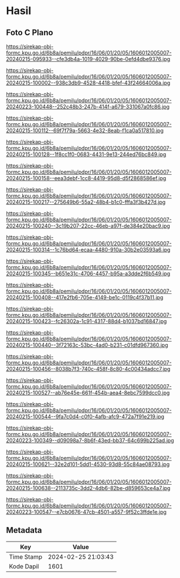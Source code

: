 # Hasil

## Foto C Plano

https://sirekap-obj-formc.kpu.go.id/6b8a/pemilu/pdpr/16/06/01/20/05/1606012005007-20240215-095933--cfe3db4a-1019-4029-90be-0efd4dbe9376.jpg

https://sirekap-obj-formc.kpu.go.id/6b8a/pemilu/pdpr/16/06/01/20/05/1606012005007-20240215-100002--938c3db9-4528-4418-bfef-43f24664006a.jpg

https://sirekap-obj-formc.kpu.go.id/6b8a/pemilu/pdpr/16/06/01/20/05/1606012005007-20240223-100448--252c48b3-247b-414f-a679-331067a0fc86.jpg

https://sirekap-obj-formc.kpu.go.id/6b8a/pemilu/pdpr/16/06/01/20/05/1606012005007-20240215-100112--69f7f79a-5663-4e32-8eab-f1ca0a517810.jpg

https://sirekap-obj-formc.kpu.go.id/6b8a/pemilu/pdpr/16/06/01/20/05/1606012005007-20240215-100128--1f8cc1f0-0683-4431-9e13-244ed76bc849.jpg

https://sirekap-obj-formc.kpu.go.id/6b8a/pemilu/pdpr/16/06/01/20/05/1606012005007-20240215-100158--eea3debf-1cc8-4419-95d8-d5f2868586ef.jpg

https://sirekap-obj-formc.kpu.go.id/6b8a/pemilu/pdpr/16/06/01/20/05/1606012005007-20240215-100217--275649b6-55a2-48b4-b1c0-fffa3f3b427d.jpg

https://sirekap-obj-formc.kpu.go.id/6b8a/pemilu/pdpr/16/06/01/20/05/1606012005007-20240215-100240--3c19b207-22cc-46eb-a97f-de384e20bac9.jpg

https://sirekap-obj-formc.kpu.go.id/6b8a/pemilu/pdpr/16/06/01/20/05/1606012005007-20240215-100314--1c76bd64-ecaa-4480-910a-30b2e03593a6.jpg

https://sirekap-obj-formc.kpu.go.id/6b8a/pemilu/pdpr/16/06/01/20/05/1606012005007-20240215-100345--b651e31c-4706-4457-b95a-a3dde2f6b549.jpg

https://sirekap-obj-formc.kpu.go.id/6b8a/pemilu/pdpr/16/06/01/20/05/1606012005007-20240215-100408--417e2fb6-705e-4149-be1c-0119c4f37b11.jpg

https://sirekap-obj-formc.kpu.go.id/6b8a/pemilu/pdpr/16/06/01/20/05/1606012005007-20240215-100423--fc26302a-1c91-4317-88d4-b1037bd16847.jpg

https://sirekap-obj-formc.kpu.go.id/6b8a/pemilu/pdpr/16/06/01/20/05/1606012005007-20240215-100440--3f72163c-53bc-4ad0-b231-c01dfd967360.jpg

https://sirekap-obj-formc.kpu.go.id/6b8a/pemilu/pdpr/16/06/01/20/05/1606012005007-20240215-100456--8038b7f3-740c-458f-8c80-4c00434adcc7.jpg

https://sirekap-obj-formc.kpu.go.id/6b8a/pemilu/pdpr/16/06/01/20/05/1606012005007-20240215-100527--ab76e45e-661f-454b-aea4-8ebc7599dcc0.jpg

https://sirekap-obj-formc.kpu.go.id/6b8a/pemilu/pdpr/16/06/01/20/05/1606012005007-20240215-100544--9fa7c0d4-c0f0-4afb-afc9-472a7f91e219.jpg

https://sirekap-obj-formc.kpu.go.id/6b8a/pemilu/pdpr/16/06/01/20/05/1606012005007-20240223-100349--d09098a7-8b6f-43ed-bb37-64c699b225ad.jpg

https://sirekap-obj-formc.kpu.go.id/6b8a/pemilu/pdpr/16/06/01/20/05/1606012005007-20240215-100621--32e2d101-5dd1-4530-93d8-55c84ae08793.jpg

https://sirekap-obj-formc.kpu.go.id/6b8a/pemilu/pdpr/16/06/01/20/05/1606012005007-20240215-100638--2113735c-3dd2-4db6-82be-d859653ce4a7.jpg

https://sirekap-obj-formc.kpu.go.id/6b8a/pemilu/pdpr/16/06/01/20/05/1606012005007-20240223-100547--e7cb0676-47cb-4501-a557-9f52c3ffde1e.jpg


## Metadata

| Key        | Value               |
| ---------- | ------------------- |
| Time Stamp | 2024-02-25 21:03:43 |
| Kode Dapil | 1601                |



